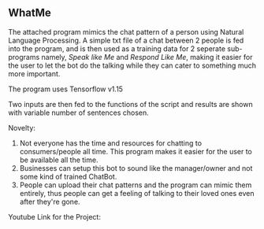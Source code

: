 ## WhatMe
The attached program mimics the chat pattern of a person using Natural Language Processing. A simple txt file of a chat between 2 people is fed into the program, and is then used as a training data for 2 seperate sub-programs namely, *Speak like Me* and *Respond Like Me*, making it easier for the user to let the bot do the talking while they can cater to something much more important.

The program uses Tensorflow v1.15

Two inputs are then fed to the functions of the script and results are shown with variable number of sentences chosen.

Novelty:
1. Not everyone has the time and resources for chatting to consumers/people all time. This program makes it easier for the user to be available all the time.
2. Businesses can setup this bot to sound like the manager/owner and not some kind of trained ChatBot.
3. People can upload their chat patterns and the program can mimic them entirely, thus people can get a feeling of talking to their loved ones even after they're gone.  

Youtube Link for the Project: